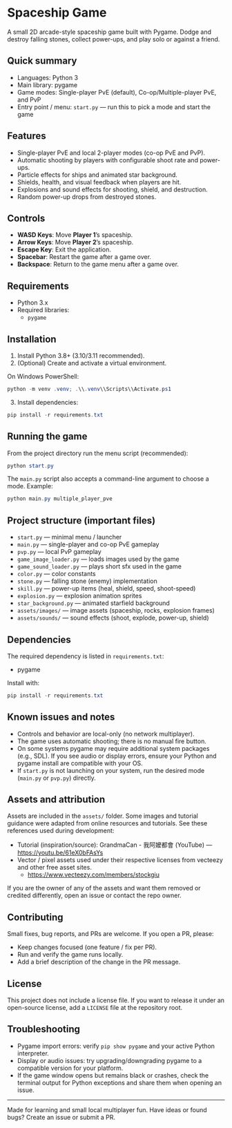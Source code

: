 # Spaceship Game

A small 2D arcade-style spaceship game built with Pygame. Dodge and destroy falling stones, collect power-ups, and play solo or against a friend.

## Quick summary

- Languages: Python 3
- Main library: pygame
- Game modes: Single-player PvE (default), Co-op/Multiple-player PvE, and PvP
- Entry point / menu: `start.py` — run this to pick a mode and start the game

## Features

- Single-player PvE and local 2-player modes (co-op PvE and PvP).
- Automatic shooting by players with configurable shoot rate and power-ups.
- Particle effects for ships and animated star background.
- Shields, health, and visual feedback when players are hit.
- Explosions and sound effects for shooting, shield, and destruction.
- Random power-up drops from destroyed stones.

## Controls

- **WASD Keys**: Move **Player 1**’s spaceship.
- **Arrow Keys**: Move **Player 2**’s spaceship.
- **Escape Key**: Exit the application.
- **Spacebar**: Restart the game after a game over.
- **Backspace**: Return to the game menu after a game over.

## Requirements

- Python 3.x
- Required libraries:
  - `pygame`

## Installation

1. Install Python 3.8+ (3.10/3.11 recommended).
2. (Optional) Create and activate a virtual environment.

On Windows PowerShell:

```powershell
python -m venv .venv; .\\.venv\\Scripts\\Activate.ps1
```

3. Install dependencies:

```powershell
pip install -r requirements.txt
```

## Running the game

From the project directory run the menu script (recommended):

```powershell
python start.py
```

The `main.py` script also accepts a command-line argument to choose a mode. Example:

```powershell
python main.py multiple_player_pve
```

## Project structure (important files)

- `start.py`              — minimal menu / launcher
- `main.py`               — single-player and co-op PvE gameplay
- `pvp.py`                — local PvP gameplay
- `game_image_loader.py`  — loads images used by the game
- `game_sound_loader.py`  — plays short sfx used in the game
- `color.py`              — color constants
- `stone.py`              — falling stone (enemy) implementation
- `skill.py`              — power-up items (heal, shield, speed, shoot-speed)
- `explosion.py`          — explosion animation sprites
- `star_background.py`    — animated starfield background
- `assets/images/`        — image assets (spaceship, rocks, explosion frames)
- `assets/sounds/`        — sound effects (shoot, explode, power-up, shield)

## Dependencies

The required dependency is listed in `requirements.txt`:

- pygame

Install with:

```powershell
pip install -r requirements.txt
```

## Known issues and notes

- Controls and behavior are local-only (no network multiplayer).
- The game uses automatic shooting; there is no manual fire button.
- On some systems pygame may require additional system packages (e.g., SDL). If you see audio or display errors, ensure your Python and pygame install are compatible with your OS.
- If `start.py` is not launching on your system, run the desired mode (`main.py` or `pvp.py`) directly.

## Assets and attribution

Assets are included in the `assets/` folder. Some images and tutorial guidance were adapted from online resources and tutorials. See these references used during development:

- Tutorial (inspiration/source): GrandmaCan - 我阿嬤都會 (YouTube) — https://youtu.be/61eX0bFAsYs
- Vector / pixel assets used under their respective licenses from vecteezy and other free asset sites. 
  - https://www.vecteezy.com/members/stockgiu

If you are the owner of any of the assets and want them removed or credited differently, open an issue or contact the repo owner.

## Contributing

Small fixes, bug reports, and PRs are welcome. If you open a PR, please:

- Keep changes focused (one feature / fix per PR).
- Run and verify the game runs locally.
- Add a brief description of the change in the PR message.

## License

This project does not include a license file. If you want to release it under an open-source license, add a `LICENSE` file at the repository root.

## Troubleshooting

- Pygame import errors: verify `pip show pygame` and your active Python interpreter.
- Display or audio issues: try upgrading/downgrading pygame to a compatible version for your platform.
- If the game window opens but remains black or crashes, check the terminal output for Python exceptions and share them when opening an issue.

---

Made for learning and small local multiplayer fun. Have ideas or found bugs? Create an issue or submit a PR.


